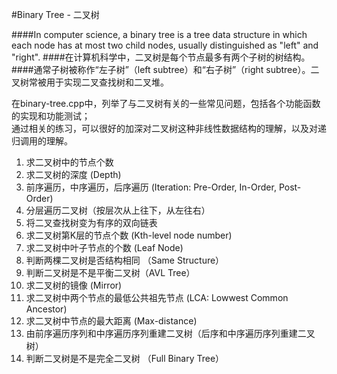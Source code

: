 #Binary Tree - 二叉树

####In computer science, a binary tree is a tree data structure in which each node has at most two child nodes, usually distinguished as "left" and "right".
####在计算机科学中，二叉树是每个节点最多有两个子树的树结构。
####通常子树被称作“左子树”（left subtree）和“右子树”（right subtree）。二叉树常被用于实现二叉查找树和二叉堆。

在binary-tree.cpp中，列举了与二叉树有关的一些常见问题，包括各个功能函数的实现和功能测试；   
通过相关的练习，可以很好的加深对二叉树这种非线性数据结构的理解，以及对递归调用的理解。


1. 求二叉树中的节点个数
2. 求二叉树的深度 (Depth)
3. 前序遍历，中序遍历，后序遍历 (Iteration: Pre-Order, In-Order, Post-Order)
4. 分层遍历二叉树（按层次从上往下，从左往右）
5. 将二叉查找树变为有序的双向链表
6. 求二叉树第K层的节点个数 (Kth-level node number)
7. 求二叉树中叶子节点的个数 (Leaf Node)
8. 判断两棵二叉树是否结构相同 （Same Structure）
9. 判断二叉树是不是平衡二叉树（AVL Tree）
10. 求二叉树的镜像 (Mirror)
11. 求二叉树中两个节点的最低公共祖先节点 (LCA: Lowwest Common Ancestor)
12. 求二叉树中节点的最大距离 (Max-distance)
13. 由前序遍历序列和中序遍历序列重建二叉树（后序和中序遍历序列重建二叉树）
14. 判断二叉树是不是完全二叉树 （Full Binary Tree）
